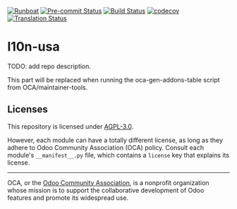 
[![Runboat](https://img.shields.io/badge/runboat-Try%20me-875A7B.png)](https://runboat.odoo-community.org/builds?repo=OCA/l10n-usa&target_branch=15.0)
[![Pre-commit Status](https://github.com/OCA/l10n-usa/actions/workflows/pre-commit.yml/badge.svg?branch=15.0)](https://github.com/OCA/l10n-usa/actions/workflows/pre-commit.yml?query=branch%3A15.0)
[![Build Status](https://github.com/OCA/l10n-usa/actions/workflows/test.yml/badge.svg?branch=15.0)](https://github.com/OCA/l10n-usa/actions/workflows/test.yml?query=branch%3A15.0)
[![codecov](https://codecov.io/gh/OCA/l10n-usa/branch/15.0/graph/badge.svg)](https://codecov.io/gh/OCA/l10n-usa)
[![Translation Status](https://translation.odoo-community.org/widgets/l10n-usa-15-0/-/svg-badge.svg)](https://translation.odoo-community.org/engage/l10n-usa-15-0/?utm_source=widget)

<!-- /!\ do not modify above this line -->

# l10n-usa

TODO: add repo description.

<!-- /!\ do not modify below this line -->

<!-- prettier-ignore-start -->

[//]: # (addons)

This part will be replaced when running the oca-gen-addons-table script from OCA/maintainer-tools.

[//]: # (end addons)

<!-- prettier-ignore-end -->

## Licenses

This repository is licensed under [AGPL-3.0](LICENSE).

However, each module can have a totally different license, as long as they adhere to Odoo Community Association (OCA)
policy. Consult each module's `__manifest__.py` file, which contains a `license` key
that explains its license.

----
OCA, or the [Odoo Community Association](http://odoo-community.org/), is a nonprofit
organization whose mission is to support the collaborative development of Odoo features
and promote its widespread use.
